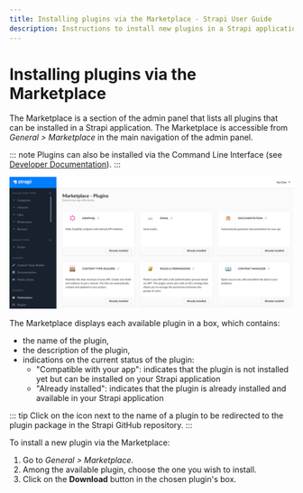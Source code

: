 ```yaml
---
title: Installing plugins via the Marketplace - Strapi User Guide
description: Instructions to install new plugins in a Strapi application via the Marketplace
---
```


# Installing plugins via the Marketplace

The Marketplace is a section of the admin panel that lists all plugins that can be installed in a Strapi application. The Marketplace is accessible from _General > Marketplace_ in the main navigation of the admin panel.

::: note
Plugins can also be installed via the Command Line Interface (see [Developer Documentation](/developer-docs/latest/developer-resources/cli/CLI.md#strapi-install)).
:::

![Interface of the Marketplace](../assets/plugins/marketplace.png)

The Marketplace displays each available plugin in a box, which contains:
- the name of the plugin,
- the description of the plugin,
- indications on the current status of the plugin:
   - "Compatible with your app": indicates that the plugin is not installed yet but can be installed on your Strapi application
   - "Already installed": indicates that the plugin is already installed and available in your Strapi application

::: tip
Click on the <Fa-ExternalLinkAlt /> icon next to the name of a plugin to be redirected to the plugin package in the Strapi GitHub repository.
:::

To install a new plugin via the Marketplace:

1. Go to *General > Marketplace*.
2. Among the available plugin, choose the one you wish to install.
3. Click on the **Download** button in the chosen plugin's box.